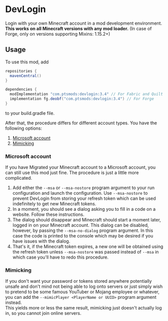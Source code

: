 # DevLogin
Login with your own Minecraft account in a mod development environment.  
**This works on all Minecraft versions with any mod loader.** (In case of Forge, only on versions supporting Mixins: 1.15.2+)

## Usage
To use this mod, add 
```gradle
repositories {
  mavenCentral()
}

dependencies {
  modImplementation "com.ptsmods:devlogin:3.4" // For Fabric and Quilt
  implementation fg.deobf("com.ptsmods:devlogin:3.4") // For Forge
}
```
to your build.gradle file.  

After that, the procedure differs for different account types. You have the following options:
1. [Microsoft account](#microsoft-account)
2. [Mimicking](#mimicking)

### Microsoft account
If you have Migrated your Minecraft account to a Microsoft account, you can still use this mod just fine. The procedure is just a little more complicated.  

1. Add either the `--msa` or `--msa-nostore` program argument to your run configuration and launch the configuration. Use `--msa-nostore` to prevent DevLogin from storing your refresh token which can be used indefinitely to get new Minecraft tokens.
2. In a moment, you should see a dialog asking you to fill in a code on a website. Follow these instructions.
3. The dialog should disappear and Minecraft should start a moment later, logged in on your Minecraft account. This dialog can be disabled, however, by passing the `--msa-no-dialog` program argument. In this case the code is printed to the console which may be desired if you have issues with the dialog.
4. That's it, if the Minecraft token expires, a new one will be obtained using the refresh token unless `--msa-nostore` was passed instead of `--msa` in which case you'll have to redo this procedure.

### Mimicking
If you don't want your password or tokens stored anywhere potentially unsafe and don't mind not being able to log onto servers or just simply wish to pretend to be some famous YouTuber or Mojang employee or whatever, you can add the `--mimicPlayer <PlayerName or UUID>` program argument instead.   
This yields more or less the same result, mimicking just doesn't actually log in, so you cannot join online servers.
